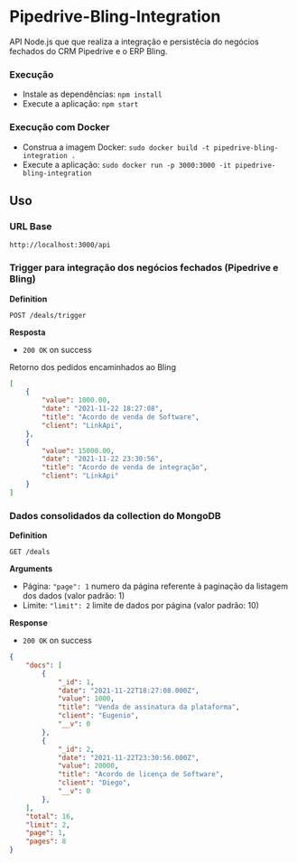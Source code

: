 # Pipedrive-Bling-Integration
API Node.js que que realiza a integração e persistêcia do negócios fechados do CRM Pipedrive e o ERP Bling.

### Execução
* Instale as dependências: `npm install`
* Execute a aplicação: `npm start`

### Execução com Docker

* Construa a imagem Docker: `sudo docker build -t pipedrive-bling-integration .`
* Execute a aplicação: `sudo docker run -p 3000:3000 -it pipedrive-bling-integration`

## Uso

### URL Base

`http://localhost:3000/api`

### Trigger para integração dos negócios fechados (Pipedrive e Bling)

**Definition**

`POST /deals/trigger`

**Resposta**

- `200 OK` on success

Retorno dos pedidos encaminhados ao Bling

```json
[
    {
        "value": 1000.00,
        "date": "2021-11-22 18:27:08",
        "title": "Acordo de venda de Software",
        "client": "LinkApi",
    },
    {
        "value": 15000.00,
        "date": "2021-11-22 23:30:56",
        "title": "Acordo de venda de integração",
        "client": "LinkApi"
    }
]
```

### Dados consolidados da collection do MongoDB

**Definition**

`GET /deals`

**Arguments**

- Página: `"page": 1` numero da página referente à paginação da listagem dos dados (valor padrão: 1)
- Limite: `"limit": 2` limite de dados por página (valor padrão: 10)

**Response**

- `200 OK` on success

```json
{
    "docs": [
        {
            "_id": 1,
            "date": "2021-11-22T18:27:08.000Z",
            "value": 1000,
            "title": "Venda de assinatura da plataforma",
            "client": "Eugenio",
            "__v": 0
        },
        {
            "_id": 2,
            "date": "2021-11-22T23:30:56.000Z",
            "value": 20000,
            "title": "Acordo de licença de Software",
            "client": "Diego",
            "__v": 0
        },
    ],
    "total": 16,
    "limit": 2,
    "page": 1,
    "pages": 8
}
```
